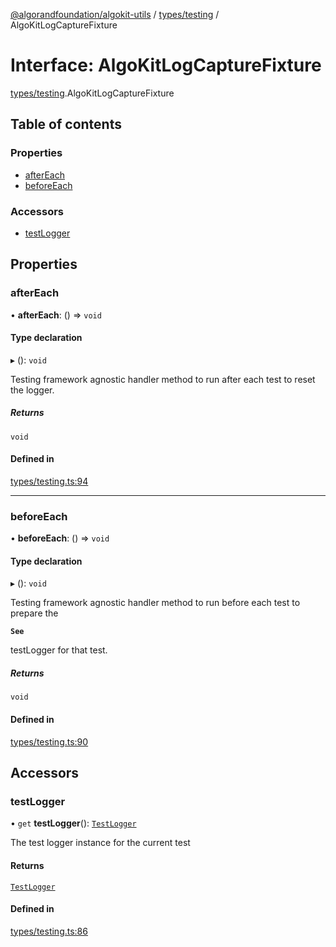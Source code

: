 [@algorandfoundation/algokit-utils](../README.md) / [types/testing](../modules/types_testing.md) / AlgoKitLogCaptureFixture

# Interface: AlgoKitLogCaptureFixture

[types/testing](../modules/types_testing.md).AlgoKitLogCaptureFixture

## Table of contents

### Properties

- [afterEach](types_testing.AlgoKitLogCaptureFixture.md#aftereach)
- [beforeEach](types_testing.AlgoKitLogCaptureFixture.md#beforeeach)

### Accessors

- [testLogger](types_testing.AlgoKitLogCaptureFixture.md#testlogger)

## Properties

### afterEach

• **afterEach**: () => `void`

#### Type declaration

▸ (): `void`

Testing framework agnostic handler method to run after each test to reset the logger.

##### Returns

`void`

#### Defined in

[types/testing.ts:94](https://github.com/algorandfoundation/algokit-utils-ts/blob/main/src/types/testing.ts#L94)

___

### beforeEach

• **beforeEach**: () => `void`

#### Type declaration

▸ (): `void`

Testing framework agnostic handler method to run before each test to prepare the

**`See`**

testLogger for that test.

##### Returns

`void`

#### Defined in

[types/testing.ts:90](https://github.com/algorandfoundation/algokit-utils-ts/blob/main/src/types/testing.ts#L90)

## Accessors

### testLogger

• `get` **testLogger**(): [`TestLogger`](../classes/testing.TestLogger.md)

The test logger instance for the current test

#### Returns

[`TestLogger`](../classes/testing.TestLogger.md)

#### Defined in

[types/testing.ts:86](https://github.com/algorandfoundation/algokit-utils-ts/blob/main/src/types/testing.ts#L86)
